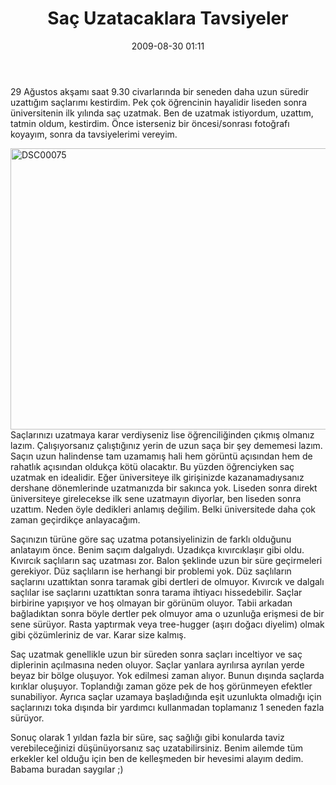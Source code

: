 ﻿---
layout: post
title: Sa&ccedil; Uzatacaklara Tavsiyeler
date: 2009-08-30 01:11
comments: true
categories: []
---
29 Ağustos akşamı saat 9.30 civarlarında bir seneden daha uzun süredir uzattığım saçlarımı kestirdim. Pek çok öğrencinin hayalidir liseden sonra üniversitenin ilk yılında saç uzatmak. Ben de uzatmak istiyordum, uzattım, tatmin oldum, kestirdim. Önce isterseniz bir öncesi/sonrası fotoğrafı koyayım, sonra da tavsiyelerimi vereyim.

<img class="aligncenter size-full wp-image-1251" title="DSC00075" src="http://onurbaykal.com.tr/wp-content/uploads/2009/08/DSC00075.JPG" alt="DSC00075" width="600" height="450" />Saçlarınızı uzatmaya karar verdiyseniz lise öğrenciliğinden çıkmış olmanız lazım. Çalışıyorsanız çalıştığınız yerin de uzun saça bir şey dememesi lazım. Saçın uzun halindense tam uzamamış hali hem görüntü açısından hem de rahatlık açısından oldukça kötü olacaktır. Bu yüzden öğrenciyken saç uzatmak en idealidir. Eğer üniversiteye ilk girişinizde kazanamadıysanız dershane dönemlerinde uzatmanızda bir sakınca yok. Liseden sonra direkt üniversiteye girelecekse ilk sene uzatmayın diyorlar, ben liseden sonra uzattım. Neden öyle dedikleri anlamış değilim. Belki üniversitede daha çok zaman geçirdikçe anlayacağım.

Saçınızın türüne göre saç uzatma potansiyelinizin de farklı olduğunu anlatayım önce. Benim saçım dalgalıydı. Uzadıkça kıvırcıklaşır gibi oldu. Kıvırcık saçlıların saç uzatması zor. Balon şeklinde uzun bir süre geçirmeleri gerekiyor. Düz saçlıların ise herhangi bir problemi yok. Düz saçlıların saçlarını uzattıktan sonra taramak gibi dertleri de olmuyor. Kıvırcık ve dalgalı saçlılar ise saçlarını uzattıktan sonra tarama ihtiyacı hissedebilir. Saçlar birbirine yapışıyor ve hoş olmayan bir görünüm oluyor. Tabii arkadan bağladıktan sonra böyle dertler pek olmuyor ama o uzunluğa erişmesi de bir sene sürüyor. Rasta yaptırmak veya tree-hugger (aşırı doğacı diyelim) olmak gibi çözümleriniz de var. Karar size kalmış.

Saç uzatmak genellikle uzun bir süreden sonra saçları inceltiyor ve saç diplerinin açılmasına neden oluyor. Saçlar yanlara ayrılırsa ayrılan yerde beyaz bir bölge oluşuyor. Yok edilmesi zaman alıyor. Bunun dışında saçlarda kırıklar oluşuyor. Toplandığı zaman göze pek de hoş görünmeyen efektler sunabiliyor. Ayrıca saçlar uzamaya başladığında eşit uzunlukta olmadığı için saçlarınızı toka dışında bir yardımcı kullanmadan toplamanız 1 seneden fazla sürüyor.

Sonuç olarak 1 yıldan fazla bir süre, saç sağlığı gibi konularda taviz verebileceğinizi düşünüyorsanız saç uzatabilirsiniz. Benim ailemde tüm erkekler kel olduğu için ben de kelleşmeden bir hevesimi alayım dedim. Babama buradan saygılar ;)
